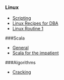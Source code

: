 ---
---

### Linux
- [Scripting](../tutorials/linux_scripting/)
- [Linux Recipes for DBA](../tutorials/linux_recipts_for_dba/)
- [Linux Routine 1](../tutorials/linux/linux_routine1.html)

###Scala
- [General](../tutorials/scala/)
- [Scala for the impatient](../tutorials/scala/scala_for_the_impatient/)

###Algorithms
- [Cracking](../tutorials/algorithm/cracking_the_coding_interview/)
